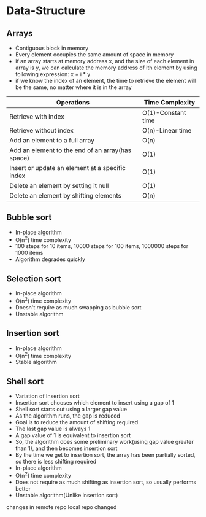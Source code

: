 # Data-Structure
## Arrays
* Contiguous block in memory
* Every element occupies the same amount of space in memory
* if an array starts at memory address x, and the size of each element in array is y, we can calculate the memory address of ith element by using following expression: x + i * y
* if we know the index of an element, the time to retrieve the element will be the same, no matter where it is in the array

|Operations|Time Complexity|
|----------|---------------|
|Retrieve with index|O(1)-Constant time|
|Retrieve without index|O(n)-Linear time|
|Add an element to a full array|O(n)|
|Add an element to the end of an array(has space)|O(1)|
|Insert or update an element at a specific index|O(1)|
|Delete an element by setting it null|O(1)|
|Delete an element by shifting elements|O(n)|

## Bubble sort
* In-place algorithm
* O(n<sup>2</sup>) time complexity
* 100 steps for 10 items, 10000 steps for 100 items, 1000000 steps for 1000 items
* Algorithm degrades quickly

## Selection sort
* In-place algorithm
* O(n<sup>2</sup>) time complexity
* Doesn't require as much swapping as bubble sort
* Unstable algorithm

## Insertion sort
* In-place algorithm
* O(n<sup>2</sup>) time complexity
* Stable algorithm

## Shell sort
* Variation of Insertion sort
* Insertion sort chooses which element to insert using a gap of 1
* Shell sort starts out using a larger gap value
* As the algorithm runs, the gap is reduced
* Goal is to reduce the amount of shifting required
* The last gap value is always 1
* A gap value of 1 is equivalent to insertion sort
* So, the algorithm does some preliminary work(using gap value greater than 1), and then becomes insertion sort
* By the time we get to insertion sort, the array has been partially sorted, so there is less shifting required
* In-place algorithm
* O(n<sup>2</sup>) time complexity
* Does not require as much shifting as insertion sort, so usually performs better
* Unstable algorithm(Unlike insertion sort)

changes in remote repo
local repo changed

